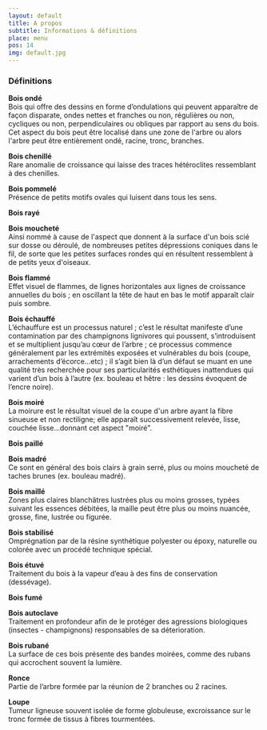 ```yaml
---
layout: default
title: A propos
subtitle: Informations & définitions
place: menu
pos: 14
img: default.jpg
---
```


<div markdown="1" class="col-8 text-justify">

### Définitions  

**Bois ondé**  
Bois qui offre des dessins en forme d’ondulations qui peuvent apparaître de façon disparate, ondes nettes et franches ou non, régulières ou non, cycliques ou non, perpendiculaires ou obliques par rapport au sens du bois.
Cet aspect du bois peut être localisé dans une zone de l'arbre ou alors l'arbre peut être entièrement ondé, racine, tronc, branches.

**Bois chenillé**  
Rare anomalie de croissance qui laisse des traces hétéroclites ressemblant à des chenilles.

**Bois pommelé**  
Présence de petits motifs ovales qui luisent dans tous les sens.

**Bois rayé**  

**Bois moucheté**  
Ainsi nommé à cause de l'aspect que donnent à la surface d'un bois scié sur dosse ou déroulé, de nombreuses petites dépressions coniques dans le fil, de sorte que les petites surfaces rondes qui en résultent ressemblent à de petits yeux d'oiseaux.

**Bois flammé**  
Effet visuel de flammes, de lignes horizontales aux lignes de croissance annuelles du bois ; en oscillant la tête de haut en bas le motif apparaît clair puis sombre.

**Bois échauffé**  
L’échauffure est un processus naturel ; c’est le résultat manifeste d’une contamination par des champignons lignivores qui poussent, s’introduisent et se multiplient jusqu’au cœur de l’arbre ; ce processus commence généralement par les extrémités exposées et vulnérables du bois (coupe, arrachements d’écorce…etc) ; il s’agit bien là d’un défaut se muant en une qualité très recherchée pour ses particularités esthétiques inattendues qui varient d’un bois à l’autre (ex. bouleau et hêtre : les dessins évoquent de l’encre noire).


**Bois moiré**  
La moirure est le résultat visuel de la coupe d'un arbre ayant la fibre sinueuse et non rectiligne; elle apparaît successivement relevée, lisse, couchée lisse...donnant cet aspect "moiré".

**Bois paillé**  

**Bois madré**  
Ce sont en général des bois clairs à grain serré, plus ou moins moucheté de taches brunes (ex. bouleau madré).

**Bois maillé**  
Zones plus claires blanchâtres lustrées plus ou moins grosses, typées suivant les essences débitées, la maille peut être plus ou moins nuancée, grosse, fine, lustrée ou figurée.

**Bois stabilisé**  
Omprégnation par de la résine synthétique polyester ou époxy, naturelle ou colorée avec un procédé technique spécial.

**Bois étuvé**  
Traitement du bois à la vapeur d’eau à des fins de conservation (dessévage).

**Bois fumé**  

**Bois autoclave**  
Traitement en profondeur afin de le protéger des agressions biologiques (insectes - champignons) responsables de sa déterioration.

**Bois rubané**  
La surface de ces bois présente des bandes moirées, comme des rubans qui accrochent souvent la lumière.

**Ronce**  
Partie de l’arbre formée par la réunion de 2 branches ou 2 racines.

**Loupe**  
Tumeur ligneuse souvent isolée de forme globuleuse, excroissance sur le tronc formée de tissus à fibres tourmentées.

</div>